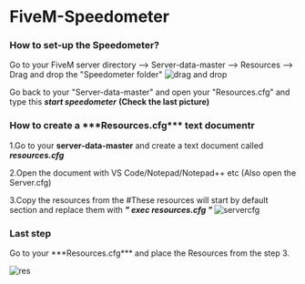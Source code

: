# FiveM-Speedometer

<h3> How to set-up the Speedometer? </h3>

Go to your FiveM server directory --> Server-data-master --> Resources --> Drag and drop the "Speedometer folder" 
![drag and drop](https://user-images.githubusercontent.com/60202488/103143872-e834c080-4727-11eb-8156-c11b00b522f4.JPG)


Go back to your "Server-data-master" and open your "Resources.cfg" and type this ***start speedometer*** **(Check the last picture)**

<h3>How to create a ***Resources.cfg*** text documentr</h3>

1.Go to your **server-data-master** and create a text document called ***resources.cfg***

2.Open the document with VS Code/Notepad/Notepad++ etc (Also open the Server.cfg)

3.Copy the resources from the #These resources will start by default section and replace them with ***" exec resources.cfg "***
![servercfg](https://user-images.githubusercontent.com/60202488/103143864-b7548b80-4727-11eb-9a44-3158ea7f6d68.JPG)

<h3>Last step</h3>
Go to your ***Resources.cfg*** and place the Resources from the step 3. 

![res](https://user-images.githubusercontent.com/60202488/103143844-84aa9300-4727-11eb-84b2-a141d22ea6e7.JPG)
